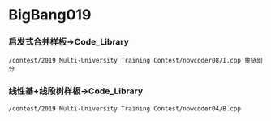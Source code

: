 # BigBang019

### 启发式合并样板->Code_Library
    /contest/2019 Multi-University Training Contest/nowcoder08/I.cpp 重链剖分

### 线性基+线段树样板->Code_Library
    /contest/2019 Multi-University Training Contest/nowcoder04/B.cpp
    
